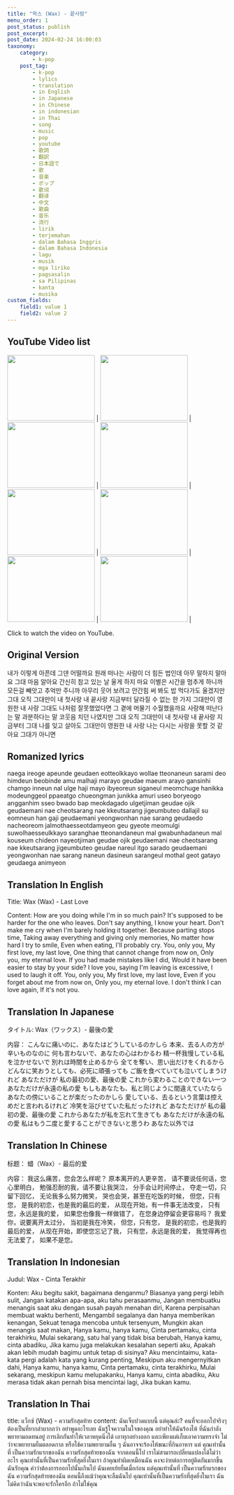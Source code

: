 ```yaml
---
title: "왁스 (Wax) - 끝사랑"
menu_order: 1
post_status: publish
post_excerpt: 
post_date: 2024-02-24 16:00:03
taxonomy:
    category:
        - k-pop
    post_tag:
        - k-pop
        - lylics
        - translation
        - in English
        - in Japanese
        - in Chinese
        - in indonesian
        - in Thai
        - song
        - music
        - pop
        - youtube
        - 歌詞
        - 翻訳
        - 日本語で
        - 歌
        - 音楽
        - ポップ
        - 歌词
        - 翻译
        - 中文
        - 歌曲
        - 音乐
        - 流行
        - lirik
        - terjemahan
        - dalam Bahasa Inggris
        - dalam Bahasa Indonesia
        - lagu
        - musik
        - mga liriko
        - pagsasalin
        - sa Pilipinas
        - kanta
        - musika
custom_fields:
    field1: value 1
    field2: value 2
---
```


## YouTube Video list
 [<img src='http://img.youtube.com/vi/upgKYX8oc-A/0.jpg' width='200' height='150'>](https://youtu.be/upgKYX8oc-A) | [<img src='http://img.youtube.com/vi/OWdxG2BJTgc/0.jpg' width='200' height='150'>](https://youtu.be/OWdxG2BJTgc) | [<img src='http://img.youtube.com/vi/AQpAtSo8cKc/0.jpg' width='200' height='150'>](https://youtu.be/AQpAtSo8cKc) | [<img src='http://img.youtube.com/vi/fBrzyvWdprI/0.jpg' width='200' height='150'>](https://youtu.be/fBrzyvWdprI) | [<img src='http://img.youtube.com/vi/KjLFhKAj-oI/0.jpg' width='200' height='150'>](https://youtu.be/KjLFhKAj-oI) |
 [<img src='http://img.youtube.com/vi/LmL6eDEuqPc/0.jpg' width='200' height='150'>](https://youtu.be/LmL6eDEuqPc) | [<img src='http://img.youtube.com/vi/Mwp1MYGen6M/0.jpg' width='200' height='150'>](https://youtu.be/Mwp1MYGen6M) | [<img src='http://img.youtube.com/vi/Kl4ZMR-6HZg/0.jpg' width='200' height='150'>](https://youtu.be/Kl4ZMR-6HZg) |

Click to watch the video on YouTube.
## Original Version
내가 이렇게 아픈데 그댄 어떨까요 
원래 떠나는 사람이 더 힘든 법인데 
아무 말하지 말아요 그대 마음 알아요 
간신히 참고 있는 날 울게 하지 마요 
이별은 시간을 멈추게 하니까 
모든걸 빼앗고 추억만 주니까 
아무리 웃어 보려고 안간힘 써 봐도 
밥 먹다가도 울겠지만 
그대 오직 그대만이 
내 첫사랑 내 끝사랑 
지금부터 달라질 수 없는 한 가지 
그대만이 영원한 내 사랑 
그대도 나처럼 잘못했었다면 
그 곁에 머물기 수월했을까요 
사랑해 떠난다는 말 과분하다는 말 
코웃음 치던 나였지만 
그대 오직 그대만이 
내 첫사랑 내 끝사랑 
지금부터 그대 나를 잊고 살아도 
그대만이 영원한 내 사랑 
나는 다시는 사랑을 못할 것 같아요 
그대가 아니면 



## Romanized lyrics
naega ireoge apeunde geudaen eotteolkkayo 
wollae tteonaneun sarami deo himdeun beobinde 
amu malhaji marayo geudae maeum arayo 
gansinhi chamgo inneun nal ulge haji mayo 
ibyeoreun siganeul meomchuge hanikka 
modeunggeol ppaeatgo chueongman junikka 
amuri useo boryeogo angganhim sseo bwado 
bap meokdagado ulgetjiman 
geudae ojik geudaemani 
nae cheotsarang nae kkeutsarang 
jigeumbuteo dallajil su eomneun han gaji 
geudaemani yeongwonhan nae sarang 
geudaedo nacheoreom jalmothaesseotdamyeon 
geu gyeote meomulgi suwolhaesseulkkayo 
saranghae tteonandaneun mal gwabunhadaneun mal 
kouseum chideon nayeotjiman 
geudae ojik geudaemani 
nae cheotsarang nae kkeutsarang 
jigeumbuteo geudae nareul itgo sarado 
geudaemani yeongwonhan nae sarang 
naneun dasineun sarangeul mothal geot gatayo 
geudaega animyeon 



## Translation In English
Title: Wax (Wax) - Last Love

Content:
How are you doing while I'm in so much pain?
It's supposed to be harder for the one who leaves.
Don't say anything, I know your heart.
Don't make me cry when I'm barely holding it together.
Because parting stops time,
Taking away everything and giving only memories,
No matter how hard I try to smile,
Even when eating, I'll probably cry.
You, only you,
My first love, my last love,
One thing that cannot change from now on,
Only you, my eternal love.
If you had made mistakes like I did,
Would it have been easier to stay by your side?
I love you, saying I'm leaving is excessive,
I used to laugh it off.
You, only you,
My first love, my last love,
Even if you forget about me from now on,
Only you, my eternal love.
I don't think I can love again,
If it's not you.
## Translation In Japanese
タイトル: 
Wax（ワックス）- 最後の愛

内容：
こんなに痛いのに、あなたはどうしているのかしら
本来、去る人の方が辛いものなのに
何も言わないで、あなたの心はわかるわ
精一杯我慢している私を泣かせないで
別れは時間を止めるから
全てを奪い、思い出だけをくれるから
どんなに笑おうとしても、必死に頑張っても
ご飯を食べていても泣いてしまうけれど
あなただけが
私の最初の愛、最後の愛
これから変わることのできない一つ
あなただけが永遠の私の愛
もしもあなたも、私と同じように間違えていたなら
あなたの傍にいることが楽だったのかしら
愛している、去るという言葉は控えめだと言われるけれど
冷笑を浴びせていた私だったけれど
あなただけが
私の最初の愛、最後の愛
これからあなたが私を忘れて生きても
あなただけが永遠の私の愛
私はもう二度と愛することができないと思うわ
あなた以外では
## Translation In Chinese
标题：
蜡（Wax）- 最后的爱

内容：
我这么痛苦，您会怎么样呢？
原本离开的人更辛苦，
请不要说任何话，您心里明白，
勉强忍耐的我，请不要让我哭泣，
分手会让时间停止，
夺走一切，只留下回忆，
无论我多么努力微笑，
哭也会哭，甚至在吃饭的时候，
但您，只有您，
是我的初恋，也是我的最后的爱，
从现在开始，有一件事无法改变，
只有您，永远是我的爱，
如果您也像我一样做错了，
在您身边停留会更容易吗？
我爱你，说要离开太过分，
当初是我在冷笑，
但您，只有您，
是我的初恋，也是我的最后的爱，
从现在开始，即使您忘记了我，
只有您，永远是我的爱，
我觉得再也无法爱了，
如果不是您。
## Translation In Indonesian
Judul: Wax - Cinta Terakhir

Konten:
Aku begitu sakit, bagaimana denganmu?
Biasanya yang pergi lebih sulit,
Jangan katakan apa-apa, aku tahu perasaanmu,
Jangan membuatku menangis saat aku dengan susah payah menahan diri,
Karena perpisahan membuat waktu berhenti,
Mengambil segalanya dan hanya memberikan kenangan,
Sekuat tenaga mencoba untuk tersenyum,
Mungkin akan menangis saat makan,
Hanya kamu, hanya kamu,
Cinta pertamaku, cinta terakhirku,
Mulai sekarang, satu hal yang tidak bisa berubah,
Hanya kamu, cinta abadiku,
Jika kamu juga melakukan kesalahan seperti aku,
Apakah akan lebih mudah bagimu untuk tetap di sisinya?
Aku mencintaimu, kata-kata pergi adalah kata yang kurang penting,
Meskipun aku mengernyitkan dahi,
Hanya kamu, hanya kamu,
Cinta pertamaku, cinta terakhirku,
Mulai sekarang, meskipun kamu melupakanku,
Hanya kamu, cinta abadiku,
Aku merasa tidak akan pernah bisa mencintai lagi,
Jika bukan kamu.
## Translation In Thai
title: แว็กซ์ (Wax) - ความรักสุดท้าย
content: 
ฉันเจ็บปวดแบบนี้ แต่คุณล่ะ? 
คนที่จะออกไปจริงๆ ต้องเป็นที่ยากลำบากกว่า 
อย่าพูดอะไรเลย ฉันรู้ใจความในใจของคุณ 
อย่าทำให้ฉันร้องไห้ ที่ฉันกำลังพยายามอดทนอยู่ 
การเลิกกันทำให้เวลาหยุดนิ่งได้ 
เอาทุกอย่างออก และเพียงแต่เก็บเอาความทรงจำ 
ไม่ว่าจะพยายามยิ้มตลอดกาล หรือใช้ความพยายามอื่น ๆ 
ฉันอาจจะร้องไห้ขณะที่กินอาหาร แต่ 
คุณเท่านั้นที่ 
เป็นความรักแรกของฉัน ความรักสุดท้ายของฉัน 
จากตอนนี้ไป เราไม่สามารถเปลี่ยนแปลงได้ไม่ว่าอะไร 
คุณเท่านั้นที่เป็นความรักที่สุดยิ่งในเรา 
ถ้าคุณทำผิดเหมือนฉัน 
คงจะง่ายต่อการอยู่ติดกันมากขึ้น 
ฉันรักคุณ คำว่าต้องการออกไปนั้นเกินไป 
ฉันเคยเย้ยยิ้มเมื่อก่อน 
แต่คุณเท่านั้นที่ 
เป็นความรักแรกของฉัน ความรักสุดท้ายของฉัน 
ตอนนี้ถึงแม้ว่าคุณจะลืมฉันไป 
คุณเท่านั้นที่เป็นความรักที่สุดยิ่งในเรา 
ฉันไม่คิดว่าฉันจะพอจะรักใครอีก 
ถ้าไม่ใช่คุณ
